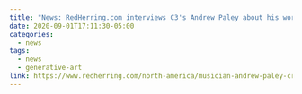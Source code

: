 ```yaml
---
title: "News: RedHerring.com interviews C3's Andrew Paley about his work with generative AI for music video animations"
date: 2020-09-01T17:11:30-05:00
categories:
  - news
tags:
  - news
  - generative-art
link: https://www.redherring.com/north-america/musician-andrew-paley-creates-ai-videos-collaborating-with-a-machine-fit-the-moment/
---
```

